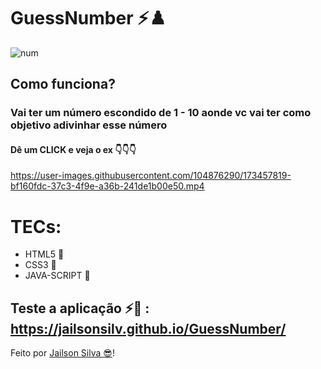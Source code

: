 # GuessNumber ⚡♟️ 
![num](https://user-images.githubusercontent.com/104876290/173453071-2ad38de4-c775-4e0e-8bcf-9add08dafcfd.png)

## Como funciona?
### Vai ter um número escondido de 1 - 10 aonde vc vai ter como objetivo adivinhar esse número
#### Dê um CLICK e veja o ex 👇👇👇
https://user-images.githubusercontent.com/104876290/173457819-bf160fdc-37c3-4f9e-a36b-241de1b00e50.mp4

# TECs: 
* HTML5 🧡
* CSS3 💙
* JAVA-SCRIPT 💛

## Teste a aplicação ⚡🎯 : https://jailsonsilv.github.io/GuessNumber/

Feito por <a href="https://www.linkedin.com/in/jailsondev-front-end/">Jailson Silva 😎</a>!
